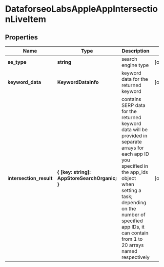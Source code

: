 # DataforseoLabsAppleAppIntersectionLiveItem

## Properties

| Name | Type | Description | Notes |
|------------ | ------------- | ------------- | -------------|
**se_type** | **string** | search engine type |[optional]|
**keyword_data** | **KeywordDataInfo** | keyword data for the returned keyword |[optional]|
**intersection_result** | **{ [key: string]: AppStoreSearchOrganic; }** | contains SERP data for the returned keyword<br>data will be provided in separate arrays for each app ID you specified in the app_ids object when setting a task;<br>depending on the number of specified app IDs, it can contain from 1 to 20 arrays named respectively |[optional]|
